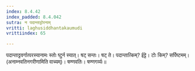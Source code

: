 ```yaml
---
index: 8.4.42
index_padded: 8.4.042
sutra: न पदान्ताट्टोरनाम्
vritti: laghusiddhantakaumudi
vrittiindex: 65

---
```

पदान्ताट्टवर्गात्परस्यानामः स्तोः ष्टुर्न स्यात्। षट् सन्तः। षट् ते। पदान्तात्किम्? ईट्टे। टोः किम्? सर्पिष्टमम्। (अनाम्नवतिनगरीणामिति वाच्यम्)। षण्णवतिः। षण्णगर्य्यः॥